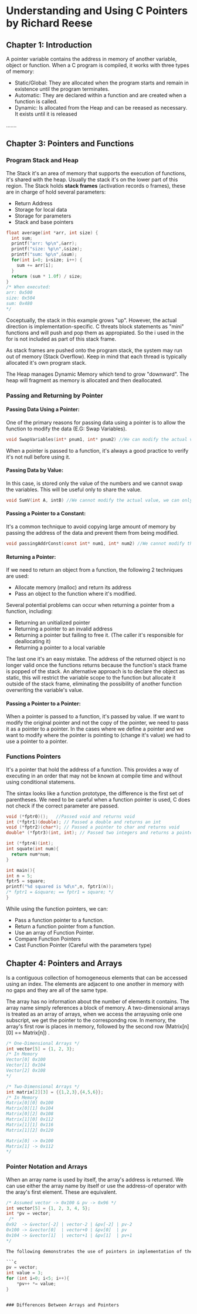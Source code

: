 # Understanding and Using C Pointers by Richard Reese

## Chapter 1: Introduction
A pointer variable contains the address in memory of another variable, object or function.
When a C program is compiled, it works with three types of memory:
- Static/Global: They are allocated when the program starts and remain in existence until the program terminates.
- Automatic: They are declared within a function and are created when a function is called.
- Dynamic: Is allocated from the Heap and can be reeased as necessary. It exists until it is released

.......

## Chapter 3: Pointers and Functions

### Program Stack and Heap
The Stack it's an area of memory that supports the execution of functions, it's shared with the heap. Usually the stack it's on the lower part of this region.
The Stack holds **stack frames** (activation records o frames), these are in charge of hold several parameters:
- Return Address
- Storage for local data 
- Storage for parameters
- Stack and base pointers
```c
float average(int *arr, int size) {
  int sum;
  printf("arr: %p\n",&arr);
  printf("size: %p\n",&size);
  printf("sum: %p\n",&sum);
  for(int i=0; i<size; i++) {
    sum += arr[i];
  }
  return (sum * 1.0f) / size;
}
/* When executed:
arr: 0x500
size: 0x504
sum: 0x480
*/
```
Coceptually, the stack in this example grows "up". However, the actual direction is implementation-specific.
C threats block statements as "mini" functions and will push and pop them as appropiated. So the i used in the for is not included as part of this stack frame.

As stack frames are pushed onto the program stack, the system may run out of memory (Stack Overflow). Keep in mind that each thread is typically allocated it's own program stack.

The Heap manages Dynamic Memory which tend to grow "downward". The heap will fragment as memory is allocated and then deallocated.

### Passing and Returning by Pointer

#### Passing Data Using a Pointer:
One of the primary reasons for passing data using a pointer is to allow the function to modify the data (E.G: Swap Variables).
```c
void SwapVariables(int* pnum1, int* pnum2) //We can modify the actual value of the integers.
```
When a pointer is passed to a function, it's always a good practice to verify it's not null before using it.

#### Passing Data by Value:
In this case, is stored only the value of the numbers and we cannot swap the variables. This will be useful only to share the value.
```c
void SumV(int A, intB) //We cannot modify the actual value, we can only use it.
```

#### Passing a Pointer to a Constant:
It's a common technique to avoid copying large amount of memory by passing the address of the data and prevent them from being modified. 
```c
void passingAddrConst(const int* num1, int* num2) //We cannot modify the actual value, we can only use it.
```

#### Returning a Pointer:
If we need to return an object from a function, the following 2 techniques are used:
- Allocate memory (malloc) and return its address
- Pass an object to the function where it's modified.

Several potential problems can occur when returning a pointer from a function, including:
- Returning an unitialized pointer
- Returning a pointer to an invalid address
- Returning a pointer but failing to free it. (The caller it's responsible for deallocating it)
- Returning a pointer to a local variable 

The last one it's an easy mistake. The address of the returned object is no longer valid once the functions returns because the function's stack frame is popped of the stack. An alternative approach is to declare the object as static, this will restrict the variable scope to the function but allocate it outside of the stack frame, eliminating the possibility of another function overwriting the variable's value.

#### Passing a Pointer to a Pointer:
When a pointer is passed to a function, it's passed by value. If we want to modify the original pointer and not the copy of the pointer, we need to pass it as a pointer to a pointer.
In the cases where we define a pointer and we want to modify where the pointer is pointing to (change it's value) we had to use a pointer to a pointer.


### Functions Pointers
It's a pointer that hold the address of a function. This provides a way of executing in an order that may not be known at compile time and without using conditional statemens.

The sintax looks like a function prototype, the difference is the first set of parentheses. We need to be careful when a function pointer is used, C does not check if the correct parameter are passed.
```c
void (*fptr0)();   //Passed void and returns void
int (*fptr1)(double); // Passed a double and returns an int
void (*fptr2)(char*); // Passed a pointer to char and returns void
double* (*fptr3)(int, int); // Passed two integers and returns a pointer to a double

int (*fptr4)(int);
int squate(int num){
  return num*num;
}

int main(){
int n = 5;
fptr5 = square;
printf("%d squared is %d\n",n, fptr1(n));
/* fptr1 = &square; == fptr1 = square; */
}
```

While using the function pointers, we can:
- Pass a function pointer to a function.
- Return a function pointer from a function.
- Use an array of Function Pointer.
- Compare Function Pointers
- Cast Function Pointer (Careful with the parameters type)


## Chapter 4: Pointers and Arrays
Is a contiguous collection of homogeneous elements that can be accessed using an index.
The elements are adjacent to one another in memory with no gaps and they are all of the same type.

The array has no information about the number of elements it contains. The array name simply references a block of memory.
A two-dimensional arrays is treated as an array of arrays, when we access the arrayusing onle one subscript, we get the pointer to the correspondng row. In memory, the array's first row is places in memory, followed by the second row (Matrix[n][0] == Matrix[n]) . 

```c
/* One-Dimensional Arrays */
int vector[5] = {1, 2, 3};
/* In Memory
Vector[0] 0x100
Vector[1] 0x104
Vector[2] 0x108
*/

/* Two-Dimensional Arrays */
int matrix[2][3] = {{1,2,3},{4,5,6}};
/* In Memory
Matrix[0][0] 0x100
Matrix[0][1] 0x104
Matrix[0][2] 0x108
Matrix[1][0] 0x112
Matrix[1][1] 0x116
Matrix[1][2] 0x120

Matrix[0] -> 0x100
Matrix[1] -> 0x112
*/
```

### Pointer Notation and Arrays
When an array name is used by itself, the array's address is returned.
We can use either the array name by itself or use the address-of operator with the aray's first element. These are equivalent.

```c
/* Assumed vector -> 0x100 & pv -> 0x96 */
int vector[5] = {1, 2, 3, 4, 5};
int *pv = vector;
 /*
0x92  -> &vector[-2] | vector-2 | &pv[-2] | pv-2
0x100 -> &vector[0]  | vector+0 | &pv[0]  | pv
0x104 -> &vector[1]  | vector+1 | &pv[1]  | pv+1
*/

The following demonstrates the use of pointers in implementation of the scalar adition operation. This operations takes a value and multiplies it against each element of the vector:

```c
pv = vector;
int value = 3;
for (int i=0; i<5; i++){
    *pv++ *= value;
}
```


```

### Differences Between Arrays and Pointers

